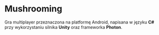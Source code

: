# Mushrooming

Gra multiplayer przeznaczona na platformę Android, napisana w języku **C#** przy wykorzystaniu silnika **Unity** oraz frameworka **Photon**.